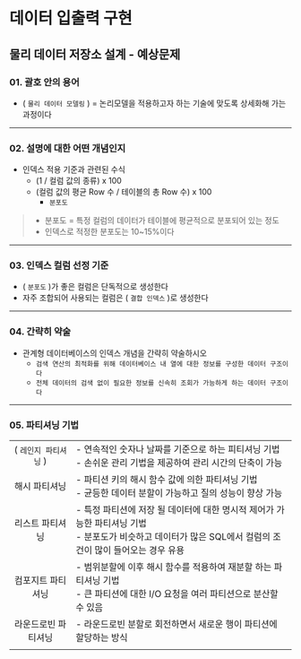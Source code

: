 # 데이터 입출력 구현

## 물리 데이터 저장소 설계 - 예상문제

### 01. 괄호 안의 용어

- ( `물리 데이터 모델링` ) = 논리모델을 적용하고자 하는 기술에 맞도록 상세화해 가는 과정이다

---

### 02. 설명에 대한 어떤 개념인지

- 인덱스 적용 기준과 관련된 수식
  - (1 / 컬럼 값의 종류) x 100
  - (컬럼 값의 평균 Row 수 / 테이블의 총 Row 수) x 100
    - `분포도`

>- 분포도 = 특정 컬럼의 데이터가 테이블에 평균적으로 분포되어 있는 정도
>- 인덱스로 적정한 분포도는 10~15%이다

---

### 03. 인덱스 컬럼 선정 기준

- ( `분포도` )가 좋은 컬럼은 단독적으로 생성한다
- 자주 조합되어 사용되는 컬럼은 ( `결합 인덱스` )로 생성한다

---

### 04. 간략히 약술

- 관계형 데이터베이스의 인덱스 개념을 간략히 약술하시오
  - `검색 연산의 최적화를 위해 데이터베이스 내 열에 대한 정보를 구성한 데이터 구조이다`
  - `전체 데이터의 검색 없이 필요한 정보를 신속히 조회가 가능하게 하는 데이터 구조이다`

---

### 05. 파티셔닝 기법

|||
|:--:|--|
|( `레인지 파티셔닝` )|- 연속적인 숫자나 날짜를 기준으로 하는 피티셔닝 기법</br>- 손쉬운 관리 기법을 제공하여 관리 시간의 단축이 가능|
|해시 파티셔닝|- 파티션 키의 해시 함수 값에 의한 파티셔닝 기법</br>- 균등한 데이터 분할이 가능하고 질의 성능이 향상 가능|
|리스트 파티셔닝|- 특정 파티션에 저장 될 데이터에 대한 명시적 제어가 가능한 파티셔닝 기법</br>- 분포도가 비슷하고 데이터가 많은 SQL에서 컬럼의 조건이 많이 들어오는 경우 유용|
|컴포지트 파티셔닝|- 범위분할에 이후 해시 함수를 적용하여 재분할 하는 파티셔닝 기법</br>- 큰 파티션에 대한 I/O 요청을 여러 파티션으로 분산할 수 있음|
|라운드로빈 파티셔닝|- 라운드로빈 분할로 회전하면서 새로운 행이 파티션에 할당하는 방식|
|||
